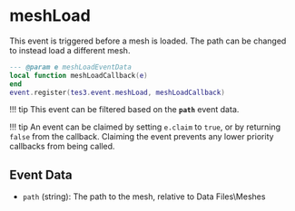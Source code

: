 <!---
	This file is autogenerated. Do not edit this file manually. Your changes will be ignored.
	More information: https://github.com/MWSE/MWSE/tree/master/docs
-->

# meshLoad
<div class="search_terms" style="display: none">meshload</div>

This event is triggered before a mesh is loaded. The path can be changed to instead load a different mesh.

```lua
--- @param e meshLoadEventData
local function meshLoadCallback(e)
end
event.register(tes3.event.meshLoad, meshLoadCallback)
```

!!! tip
	This event can be filtered based on the **`path`** event data.

!!! tip
	An event can be claimed by setting `e.claim` to `true`, or by returning `false` from the callback. Claiming the event prevents any lower priority callbacks from being called.

## Event Data

* `path` (string): The path to the mesh, relative to Data Files\Meshes

